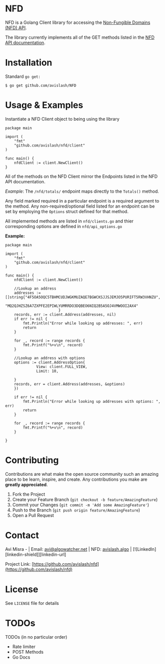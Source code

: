 # NFD 

NFD is a Golang Client library for accessing the [Non-Fungible Domains (NFD) API](https://editor.swagger.io/?url=https://api.nf.domains/info/openapi3.yaml).

The library currently implements all of the GET methods listed in the [NFD API documentation](https://editor.swagger.io/?url=https://api.nf.domains/info/openapi3.yaml).

# Installation
Standard `go get:`
```
$ go get github.com/avislash/NFD
```


# Usage & Examples
Instantiate a NFD Client object to being using the library

```
package main

import (
    "fmt"
    "github.com/avislash/nfd/client"
)

func main() {
    nfdClient := client.NewClient()
}
```


All of the methods on the NFD Client mirror the Endpoints listed in the NFD API documentation. 

*Example*: The `/nfd/totals/` endpoint maps directly to the `Totals()` method.

Any field marked required in a particular  endpoint is a required argument to the method. Any non-required/optional field listed for an endpoint can be set by employing the `Options` struct defined for that method. 

All implemented methods are listed in `nfd/clients.go` and thier corresponding options are defined in `nfd/api_options.go`

**Example:** 

```
package main

import (
    "fmt"
    "github.com/avislash/nfd/client"
)

func main() {
    nfdClient := client.NewClient()

    //Lookup an address
    addresses := []string{"4F5OA5OQC5TBHMCUDJWGKMUZAQE7BGWCKSJJSJEMJO5PURIFT5RW3VHNZU", 
                           "MQ2QJHZSZ6A7ZXPFE2EPIWLYUMRRDO3DQBEO6NIQ2B5A5OJ4VMWOOI2AX4"
                        }
    records, err := client.Address(addresses, nil)
    if err != nil {
        fmt.Println("Error while looking up addresses: ", err)
        return
    }
    
    for _, record := range records {
        fmt.Printf("%+v\n", record)
    }

    //Lookup an address with options
    options := client.AddressOption{
              View: client.FULL_VIEW,
              Limit: 10,
             
    }
    records, err = client.Address(addresses, &options)
    })
    
    if err != nil {
        fmt.Println("Error while looking up addresses with options: ", err)
        return
    }
    
    for _, record := range records {
        fmt.Printf("%+v\n", record)
    }
    
}
```


# Contributing
Contributions are what make the open source community such an amazing place to be learn, inspire, and create. Any contributions you make are **greatly appreciated**.

1. Fork the Project
2. Create your Feature Branch (`git checkout -b feature/AmazingFeature`)
3. Commit your Changes (`git commit -m 'Add some AmazingFeature'`)
4. Push to the Branch (`git push origin feature/AmazingFeature`)
5. Open a Pull Request


# Contact
Avi Misra - | Email: avi@algowatcher.net | NFD: [avislash.algo](https://avislash.algo.xyz) | [![LinkedIn][linkedin-shield]][linkedin-url]


Project Link: [https://github.com/avislash/nfd](https://github.com/avislash/nfd)

# License
See `LICENSE` file for details


# TODOs
TODOs (in no particular order)
- Rate limiter
- POST Methods
- Go Docs


